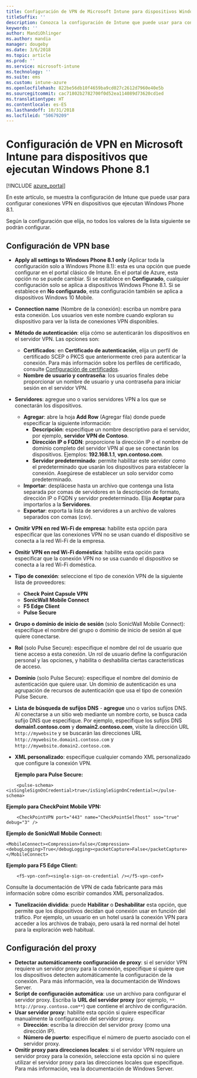 ```yaml
---
title: Configuración de VPN de Microsoft Intune para dispositivos Windows Phone 8.1
titleSuffix: ''
description: Conozca la configuración de Intune que puede usar para configurar las conexiones de VPN en dispositivos que ejecutan Windows Phone 8.1.
keywords: ''
author: MandiOhlinger
ms.author: mandia
manager: dougeby
ms.date: 3/6/2018
ms.topic: article
ms.prod: ''
ms.service: microsoft-intune
ms.technology: ''
ms.suite: ems
ms.custom: intune-azure
ms.openlocfilehash: 822be56db10f4659ba9cd027c2612d7960e40e5b
ms.sourcegitcommit: cac71802b2782700f0d52ea114089d73620cd1ed
ms.translationtype: HT
ms.contentlocale: es-ES
ms.lasthandoff: 10/31/2018
ms.locfileid: "50679209"
---
```

# <a name="configure-vpn-settings-in-microsoft-intune-for-devices-running-windows-phone-81"></a>Configuración de VPN en Microsoft Intune para dispositivos que ejecutan Windows Phone 8.1

[!INCLUDE [azure_portal](./includes/azure_portal.md)]

En este artículo, se muestra la configuración de Intune que puede usar para configurar conexiones VPN en dispositivos que ejecutan Windows Phone 8.1.


Según la configuración que elija, no todos los valores de la lista siguiente se podrán configurar.

## <a name="base-vpn-settings"></a>Configuración de VPN base

- **Apply all settings to Windows Phone 8.1 only** (Aplicar toda la configuración solo a Windows Phone 8.1): esta es una opción que puede configurar en el portal clásico de Intune. En el portal de Azure, esta opción no se puede cambiar. Si se establece en **Configurado**, cualquier configuración solo se aplica a dispositivos Windows Phone 8.1. Si se establece en **No configurado**, esta configuración también se aplica a dispositivos Windows 10 Mobile.
- **Connection name** (Nombre de la conexión): escriba un nombre para esta conexión. Los usuarios ven este nombre cuando exploran su dispositivo para ver la lista de conexiones VPN disponibles.
- **Método de autenticación**: elija cómo se autenticarán los dispositivos en el servidor VPN. Las opciones son:
    - **Certificados**: en **Certificado de autenticación**, elija un perfil de certificado SCEP o PKCS que anteriormente creó para autenticar la conexión. Para más información sobre los perfiles de certificado, consulte [Configuración de certificados](certificates-configure.md).
    - **Nombre de usuario y contraseña**: los usuarios finales debe proporcionar un nombre de usuario y una contraseña para iniciar sesión en el servidor VPN.
- **Servidores**: agregue uno o varios servidores VPN a los que se conectarán los dispositivos.
    - **Agregar**: abre la hoja **Add Row** (Agregar fila) donde puede especificar la siguiente información:
        - **Descripción**: especifique un nombre descriptivo para el servidor, por ejemplo, **servidor VPN de Contoso**.
        - **Dirección IP o FQDN**: proporcione la dirección IP o el nombre de dominio completo del servidor VPN al que se conectarán los dispositivos. Ejemplos: **192.168.1.1**, **vpn.contoso.com**.
        - **Servidor predeterminado**: permite habilitar este servidor como el predeterminado que usarán los dispositivos para establecer la conexión. Asegúrese de establecer un solo servidor como predeterminado.
    - **Importar**: desplácese hasta un archivo que contenga una lista separada por comas de servidores en la descripción de formato, dirección IP o FQDN y servidor predeterminado. Elija **Aceptar** para importarlos a la **Servidores**.
    - **Exportar**: exporta la lista de servidores a un archivo de valores separados con comas (csv).

- **Omitir VPN en red Wi-Fi de empresa**: habilite esta opción para especificar que las conexiones VPN no se usan cuando el dispositivo se conecta a la red Wi-Fi de la empresa.
- **Omitir VPN en red Wi-Fi doméstica**: habilite esta opción para especificar que la conexión VPN no se usa cuando el dispositivo se conecta a la red Wi-Fi doméstica.

- **Tipo de conexión**: seleccione el tipo de conexión VPN de la siguiente lista de proveedores:
    - **Check Point Capsule VPN**
    - **SonicWall Mobile Connect**
    - **F5 Edge Client**
    - **Pulse Secure**

- **Grupo o dominio de inicio de sesión** (solo SonicWall Mobile Connect): especifique el nombre del grupo o dominio de inicio de sesión al que quiere conectarse.
- **Rol** (solo Pulse Secure): especifique el nombre del rol de usuario que tiene acceso a esta conexión. Un rol de usuario define la configuración personal y las opciones, y habilita o deshabilita ciertas características de acceso.
- **Dominio** (solo Pulse Secure): especifique el nombre del dominio de autenticación que quiere usar. Un dominio de autenticación es una agrupación de recursos de autenticación que usa el tipo de conexión Pulse Secure.

- **Lista de búsqueda de sufijos DNS** - **agregue** uno o varios sufijos DNS. Al conectarse a un sitio web mediante un nombre corto, se busca cada sufijo DNS que especifique. Por ejemplo, especifique los sufijos DNS **domain1.contoso.com** y **domain2.contoso.com**, visite la dirección URL `http://mywebsite` y se buscarán las direcciones URL `http://mywebsite.domain1.contoso.com` y `http://mywebsite.domain2.contoso.com`.

- **XML personalizado**: especifique cualquier comando XML personalizado que configure la conexión VPN.

    **Ejemplo para Pulse Secure:**

```
    <pulse-schema><isSingleSignOnCredential>true</isSingleSignOnCredential></pulse-schema>
```

**Ejemplo para CheckPoint Mobile VPN:**

```
    <CheckPointVPN port="443" name="CheckPointSelfhost" sso="true" debug="3" />
```

**Ejemplo de SonicWall Mobile Connect:**
```
<MobileConnect><Compression>false</Compression><debugLogging>True</debugLogging><packetCapture>False</packetCapture></MobileConnect>
```

**Ejemplo para F5 Edge Client:**
```
    <f5-vpn-conf><single-sign-on-credential /></f5-vpn-conf>
```

Consulte la documentación de VPN de cada fabricante para más información sobre cómo escribir comandos XML personalizados.

- **Tunelización dividida**: puede **Habilitar** o **Deshabilitar** esta opción, que permite que los dispositivos decidan qué conexión usar en función del tráfico. Por ejemplo, un usuario en un hotel usará la conexión VPN para acceder a los archivos de trabajo, pero usará la red normal del hotel para la exploración web habitual.




## <a name="proxy-settings"></a>Configuración del proxy

- **Detectar automáticamente configuración de proxy**: si el servidor VPN requiere un servidor proxy para la conexión, especifique si quiere que los dispositivos detecten automáticamente la configuración de la conexión. Para más información, vea la documentación de Windows Server.
- **Script de configuración automática**: use un archivo para configurar el servidor proxy. Escriba la **URL del servidor proxy** (por ejemplo, `** http://proxy.contoso.com**`) que contiene el archivo de configuración.
- **Usar servidor proxy**: habilite esta opción si quiere especificar manualmente la configuración del servidor proxy.
    - **Dirección**: escriba la dirección del servidor proxy (como una dirección IP).
    - **Número de puerto**: especifique el número de puerto asociado con el servidor proxy.
- **Omitir proxy para direcciones locales**: si el servidor VPN requiere un servidor proxy para la conexión, seleccione esta opción si no quiere utilizar el servidor proxy para las direcciones locales que especifique. Para más información, vea la documentación de Windows Server.
